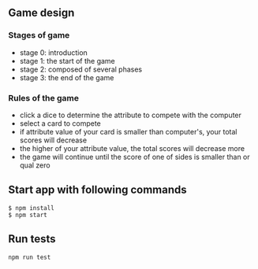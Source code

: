 ## Game design
### Stages of game
- stage 0: introduction
- stage 1: the start of the game
- stage 2: composed of several phases
- stage 3: the end of the game

### Rules of the game
- click a dice to determine the attribute to compete with the computer
- select a card to compete
- if attribute value of your card is smaller than computer's, your total scores will decrease
- the higher of your attribute value, the total scores will decrease more
- the game will continue until the score of one of sides is smaller than or qual zero

## Start app with following commands

```
$ npm install
$ npm start
```


## Run tests
```
npm run test
```
